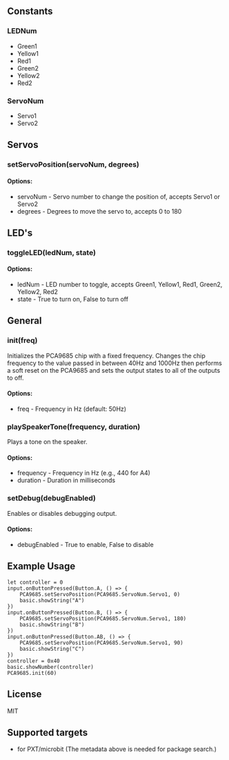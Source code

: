 ## Constants

### LEDNum

 * Green1
 * Yellow1
 * Red1
 * Green2
 * Yellow2
 * Red2

### ServoNum

 * Servo1
 * Servo2

## Servos

### setServoPosition(servoNum, degrees)

#### Options:

 * servoNum - Servo number to change the position of, accepts Servo1 or Servo2
 * degrees - Degrees to move the servo to, accepts 0 to 180

## LED's

### toggleLED(ledNum, state)

#### Options:

 * ledNum - LED number to toggle, accepts Green1, Yellow1, Red1, Green2, Yellow2, Red2
 * state - True to turn on, False to turn off

## General

### init(freq)

Initializes the PCA9685 chip with a fixed frequency. Changes the chip frequency to the value passed in between 40Hz and 1000Hz then performs a soft reset on the PCA9685 and sets the output states to all of the outputs to off.

#### Options:

 * freq - Frequency in Hz (default: 50Hz)

### playSpeakerTone(frequency, duration)

Plays a tone on the speaker.

#### Options:

 * frequency - Frequency in Hz (e.g., 440 for A4)
 * duration - Duration in milliseconds

### setDebug(debugEnabled)

Enables or disables debugging output.

#### Options:

 * debugEnabled - True to enable, False to disable

## Example Usage


```
let controller = 0
input.onButtonPressed(Button.A, () => {
    PCA9685.setServoPosition(PCA9685.ServoNum.Servo1, 0)
    basic.showString("A")
})
input.onButtonPressed(Button.B, () => {
    PCA9685.setServoPosition(PCA9685.ServoNum.Servo1, 180)
    basic.showString("B")
})
input.onButtonPressed(Button.AB, () => {
    PCA9685.setServoPosition(PCA9685.ServoNum.Servo1, 90)
    basic.showString("C")
})
controller = 0x40
basic.showNumber(controller)
PCA9685.init(60)
```

## License

MIT

## Supported targets

* for PXT/microbit
(The metadata above is needed for package search.)


```package

```